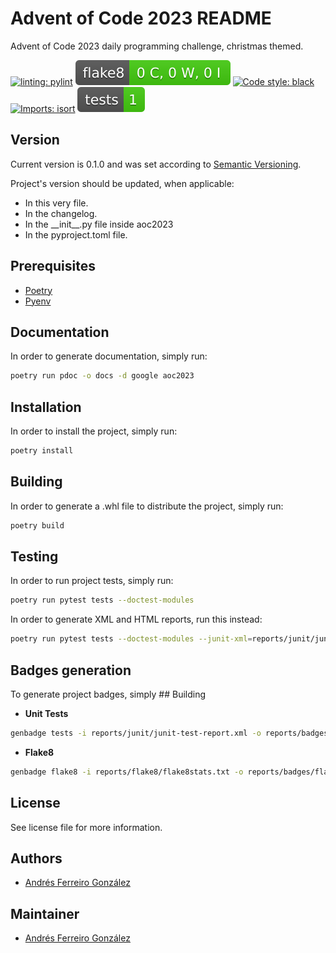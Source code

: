 # Advent of Code 2023 README

Advent of Code 2023 daily programming challenge, christmas themed.

[![linting: pylint](https://img.shields.io/badge/linting-pylint-yellowgreen)](https://github.com/pylint-dev/pylint)
[![Flake8 Status](./reports/badges/flake8-badge.svg)](./reports/flake8/index.html)
[![Code style: black](https://img.shields.io/badge/code%20style-black-000000.svg)](https://github.com/psf/black)
[![Imports: isort](https://img.shields.io/badge/%20imports-isort-%231674b1?style=flat&labelColor=ef8336)](https://pycqa.github.io/isort/)
[![Tests Status](./reports/badges/junit-tests-badge.svg)](./reports/junit/html-test-report.html)

## Version

Current version is 0.1.0 and was set according to [Semantic Versioning](https://semver.org/spec/v2.0.0.html).

Project's version should be updated, when applicable:

- In this very file.
- In the changelog.
- In the \_\_init\_\_.py file inside aoc2023
- In the pyproject.toml file.

## Prerequisites

- [Poetry](https://github.com/python-poetry/poetry)
- [Pyenv](https://github.com/pyenv/pyenv)

## Documentation

In order to generate documentation, simply run:

```bash
poetry run pdoc -o docs -d google aoc2023
```

## Installation

In order to install the project, simply run:

```bash
poetry install
```

## Building

In order to generate a .whl file to distribute the project, simply run:

```bash
poetry build
```

## Testing

In order to run project tests, simply run:

```bash
poetry run pytest tests --doctest-modules
```

In order to generate XML and HTML reports, run this instead:

```bash
poetry run pytest tests --doctest-modules --junit-xml=reports/junit/junit-test-report.xml --html=reports/junit/html-test-report.html
```

##  Badges generation

To generate project badges, simply ## Building

- **Unit Tests**

```bash
genbadge tests -i reports/junit/junit-test-report.xml -o reports/badges/junit-tests-badge.svg
```

- **Flake8**

```bash
genbadge flake8 -i reports/flake8/flake8stats.txt -o reports/badges/flake8-badge.svg
```

## License

See license file for more information.

## Authors

- [Andrés Ferreiro González](andresoferreiro@gmail.com)

## Maintainer

- [Andrés Ferreiro González](andresoferreiro@gmail.com)
